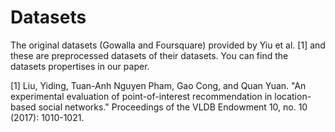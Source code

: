 # Datasets
The original datasets (Gowalla and Foursquare) provided by Yiu et al. [1] and these are preprocessed datasets of their datasets. You can find the datasets propertises in our paper.

[1] Liu, Yiding, Tuan-Anh Nguyen Pham, Gao Cong, and Quan Yuan. "An experimental evaluation of point-of-interest recommendation in location-based social networks." Proceedings of the VLDB Endowment 10, no. 10 (2017): 1010-1021.
